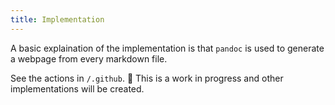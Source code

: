 ```yaml
---
title: Implementation
---
```


A basic explaination of the implementation is that `pandoc` is used to generate a webpage from every markdown file.

See the actions in `/.github`.
🚧 This is a work in progress and other implementations will be created.

<!-- Make a table of the design objectives and then discuss how they were achieved. Maybe this should be in a design decision page. -->
